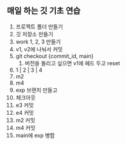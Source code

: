 ## 매일 하는 깃 기초 연습

1. 프로젝트 폴더 만들기
2. 깃 저장소 만들기
3. work 1, 2, 3 만들기
4. v1, v2에 나눠서 커밋
5. git checkout {commit_id, main}
	1. 버전을 돌리고 싶으면 v1에 헤드 두고 reset
6.  1 | 2 | 3 | 4
7. m2 
8. m4 
9. exp 브렌치 만들고
10. 체크아웃
11. e3 커밋
12. e4 커밋
13. m2 커밋
14. m4 커밋
15. main에 exp 병합
